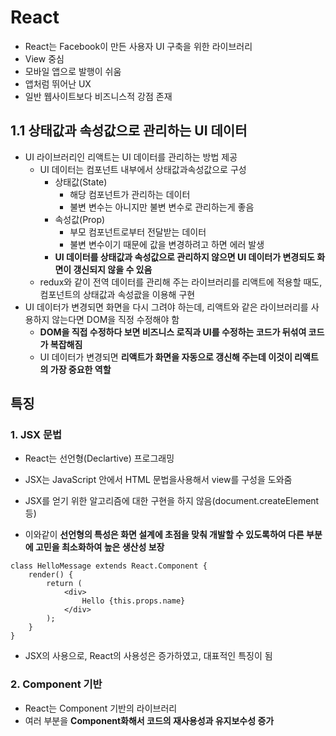 # React

- React는 Facebook이 만든 사용자 UI 구축을 위한 라이브러리
- View 중심
- 모바일 앱으로 발행이 쉬움
- 앱처럼 뛰어난 UX
- 일반 웹사이트보다 비즈니스적 강점 존재

## 1.1 상태값과 속성값으로 관리하는 UI 데이터

- UI 라이브러리인 리액트는 UI 데이터를 관리하는 방법 제공
  - UI 데이터는 컴포넌트 내부에서 상태값과속성값으로 구성
    - 상태값(State)
      - 해당 컴포넌트가 관리하는 데이터
      - 불변 변수는 아니지만 불변 변수로 관리하는게 좋음
    - 속성값(Prop)
      - 부모 컴포넌트로부터 전달받는 데이터
      - 불변 변수이기 때문에 값을 변경하려고 하면 에러 발생
    - **UI 데이터를 상태값과 속성값으로 관리하지 않으면 UI 데이터가 변경되도 화면이 갱신되지 않을 수 있음**
  - redux와 같이 전역 데이터를 관리해 주는 라이브러리를 리액트에 적용할 때도, 컴포넌트의 상태값과 속성괎을 이용해 구현
- UI 데이터가 변경되면 화면을 다시 그려야 하는데, 리액트와 같은 라이브러리를 사용하지 않는다면 DOM을 직정 수정해야 함
  - **DOM을 직접 수정하다 보면 비즈니스 로직과 UI를 수정하는 코드가 뒤섞여 코드가 복잡해짐** 
  - UI 데이터가 변경되면 **리액트가 화면을 자동으로 갱신해 주는데 이것이 리액트의 가장 중요한 역할**

## 특징

### 1. JSX 문법

- React는 선언형(Declartive) 프로그래밍

- JSX는 JavaScript 안에서 HTML 문법을사용해서 view를 구성을 도와줌
- JSX를 얻기 위한 알고리즘에 대한 구현을 하지 않음(document.createElement 등)
- 이와같이 **선언형의 특성은 화면 설계에 초점을 맞춰 개발할 수 있도록하여 다른 부분에 고민을 최소화하여 높은 생산성 보장**

```react
class HelloMessage extends React.Component {
    render() {
        return (
        	<div>
            	Hello {this.props.name}
            </div>
        );
    }
}
```

- JSX의 사용으로, React의 사용성은 증가하였고, 대표적인 특징이 됨

### 2. Component 기반

- React는 Component 기반의 라이브러리
- 여러 부분을 **Component화해서 코드의 재사용성과 유지보수성 증가**

